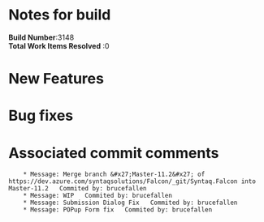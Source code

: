 # Notes for build
**Build Number**:3148   
**Total Work Items Resolved** :0

#  New Features

#  Bug fixes


#  Associated commit comments
        * Message: Merge branch &#x27;Master-11.2&#x27; of https://dev.azure.com/syntaqsolutions/Falcon/_git/Syntaq.Falcon into Master-11.2   Commited by: brucefallen
        * Message: WIP   Commited by: brucefallen
        * Message: Submission Dialog Fix   Commited by: brucefallen
        * Message: POPup Form fix   Commited by: brucefallen
